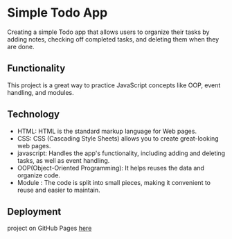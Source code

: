 # Simple Todo App

Creating a simple Todo app that allows users to organize their tasks by adding notes, checking off completed tasks, and deleting them when they are done.

## Functionality

This project is a great way to practice JavaScript concepts like OOP, event handling, and modules.

## Technology

- HTML: HTML is the standard markup language for Web pages.
- CSS: CSS (Cascading Style Sheets) allows you to create great-looking web pages.
- javascript: Handles the app's functionality, including adding and deleting tasks, as well as event handling.
- OOP(Object-Oriented Programming): It helps reuses the data and organize code.
- Module : The code is split into small pieces, making it convenient to reuse and easier to maintain.

## Deployment

project on GitHub Pages [here]( https://sun4205.github.io/se_project_todo-app/)